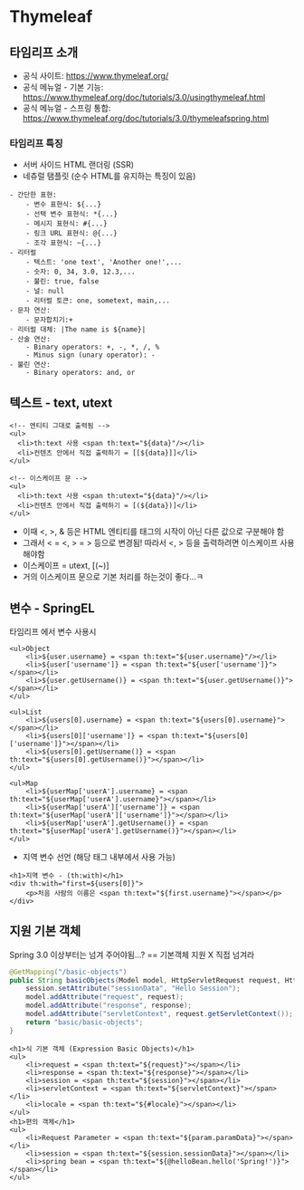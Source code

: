 # Thymeleaf



## 타임리프 소개
- 공식 사이트: https://www.thymeleaf.org/  
- 공식 메뉴얼 - 기본 기능: https://www.thymeleaf.org/doc/tutorials/3.0/usingthymeleaf.html 
- 공식 메뉴얼 - 스프링 통합: https://www.thymeleaf.org/doc/tutorials/3.0/thymeleafspring.html

### 타임리프 특징
- 서버 사이드 HTML 랜더링 (SSR)
- 네츄럴 탬플릿 (순수 HTML를 유지하는 특징이 있음)
```
- 간단한 표현:
    - 변수 표현식: ${...}
    - 선택 변수 표현식: *{...}
    - 메시지 표현식: #{...}
    - 링크 URL 표현식: @{...}
    - 조각 표현식: ~{...}
- 리터럴
    - 텍스트: 'one text', 'Another one!',...
    - 숫자: 0, 34, 3.0, 12.3,...
    - 불린: true, false
    - 널: null
    - 리터럴 토큰: one, sometext, main,...
- 문자 연산:  
    - 문자합치기:+
◦ 리터럴 대체: |The name is ${name}|
- 산술 연산:
    - Binary operators: +, -, *, /, %
    - Minus sign (unary operator): -
- 불린 연산:
	- Binary operators: and, or
```

## 텍스트 - text, utext

```thymeleaf
<!-- 엔티티 그대로 출력됨 -->
<ul>  
  <li>th:text 사용 <span th:text="${data}"/></li>  
  <li>컨텐츠 안에서 직접 출력하기 = [[${data}]]</li>  
</ul>

<!-- 이스케이프 문 -->
<ul>  
  <li>th:text 사용 <span th:utext="${data}"/></li>  
  <li>컨텐츠 안에서 직접 출력하기 = [(${data})]</li>  
</ul>
```
- 이때 <, >, & 등은 HTML 엔티티를 태그의 시작이 아닌 다른 값으로 구분해야 함
- 그래서 < = &lt;, > = &gt; 등으로 변경됨! 따라서 <, > 등을 출력하려면 이스케이프 사용해야함
- 이스케이프 = utext, [(~)]
- 거의 이스케이프 문으로 기본 처리를 하는것이 좋다...ㅋ

## 변수 - SpringEL
타임리프 에서 변수 사용시
```thymeleaf
<ul>Object  
    <li>${user.username} = <span th:text="${user.username}"/></li>  
    <li>${user['username']} = <span th:text="${user['username']}"></span></li>  
    <li>${user.getUsername()} = <span th:text="${user.getUsername()}"></span></li>  
</ul>  

<ul>List  
    <li>${users[0].username} = <span th:text="${users[0].username}"></span></li>  
    <li>${users[0]['username']} = <span th:text="${users[0]['username']}"></span></li>  
    <li>${users[0].getUsername()} = <span th:text="${users[0].getUsername()}"></span></li>  
</ul>

<ul>Map  
    <li>${userMap['userA'].username} = <span th:text="${userMap['userA'].username}"></span></li>  
    <li>${userMap['userA']['username']} = <span th:text="${userMap['userA']['username']}"></span></li>  
    <li>${userMap['userA'].getUsername()} = <span th:text="${userMap['userA'].getUsername()}"></span></li>  
</ul>
```

- 지역 변수 선언 (해당 태그 내부에서 사용 가능)
```thymeleaf
<h1>지역 변수 - (th:with)</h1>  
<div th:with="first=${users[0]}">  
    <p>처음 사람의 이름은 <span th:text="${first.username}"></span></p>  
</div>
```

## 지원 기본 객체
Spring 3.0 이상부터는 넘겨 주어야됨...? == 기본객체 지원 X 직접 넘겨라

```java
@GetMapping("/basic-objects")  
public String basicObjects(Model model, HttpServletRequest request, HttpServletResponse response, HttpSession session) {  
    session.setAttribute("sessionData", "Hello Session");  
    model.addAttribute("request", request);  
    model.addAttribute("response", response);  
    model.addAttribute("servletContext", request.getServletContext());  
    return "basic/basic-objects";  
}
```

```thymeleaf
<h1>식 기본 객체 (Expression Basic Objects)</h1>  
<ul>  
    <li>request = <span th:text="${request}"></span></li>  
    <li>response = <span th:text="${response}"></span></li>  
    <li>session = <span th:text="${session}"></span></li>  
    <li>servletContext = <span th:text="${servletContext}"></span></li>  
    <li>locale = <span th:text="${#locale}"></span></li>  
</ul>  
<h1>편의 객체</h1>  
<ul>  
    <li>Request Parameter = <span th:text="${param.paramData}"></span></li>  
    <li>session = <span th:text="${session.sessionData}"></span></li>  
    <li>spring bean = <span th:text="${@helloBean.hello('Spring!')}"></span></li>  
</ul>
```

 
